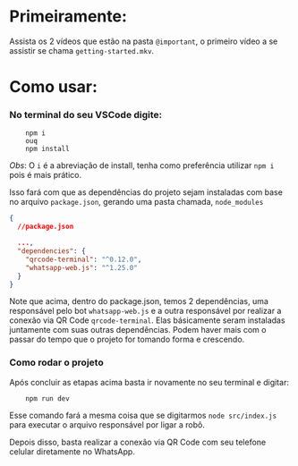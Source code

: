 # Primeiramente:

Assista os 2 vídeos que estão na pasta `@important`, o primeiro vídeo a se assistir se chama `getting-started.mkv`.

# Como usar:

### No terminal do seu VSCode digite:

```terminal
    npm i
    ouq
    npm install
```

_Obs_: O `i` é a abreviação de install, tenha como preferência utilizar `npm i` pois é mais prático.

Isso fará com que as dependências do projeto sejam instaladas com base no arquivo `package.json`, gerando uma pasta chamada,
`node_modules`

```json
{
  //package.json

  ...,
  "dependencies": {
    "qrcode-terminal": "^0.12.0",
    "whatsapp-web.js": "^1.25.0"
  }
}
```

Note que acima, dentro do package.json, temos 2 dependências, uma responsável pelo bot `whatsapp-web.js` e a outra
responsável por realizar a conexão via QR Code `qrcode-terminal`. Elas básicamente seram instaladas juntamente com suas outras
dependências. Podem haver mais com o passar do tempo que o projeto for tomando forma e crescendo.

### Como rodar o projeto

Após concluir as etapas acima basta ir novamente no seu terminal e digitar:

```terminal
    npm run dev
```

Esse comando fará a mesma coisa que se digitarmos `node src/index.js` para executar o arquivo responsável por ligar a robô.

Depois disso, basta realizar a conexão via QR Code com seu telefone celular diretamente no WhatsApp.
